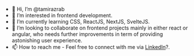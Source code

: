 - 👋 Hi, I’m @tamirazrab
- 👀 I’m interested in frontend development.
- 🌱 I’m currently learning CSS, ReactJS, NextJS, SvelteJS.
- 💞️ I’m looking to collaborate on frontend projects mainly in either react or angular, who needs further improvements in term of providing astonishing user experience.
- 📫 How to reach me - Feel free to connect with me via [LinkedIn](https://www.linkedin.com/in/tamirazrab/)?.

<!---
tamirazrab/tamirazrab is a ✨ special ✨ repository because its `README.md` (this file) appears on your GitHub profile.
You can click the Preview link to take a look at your changes.
--->
